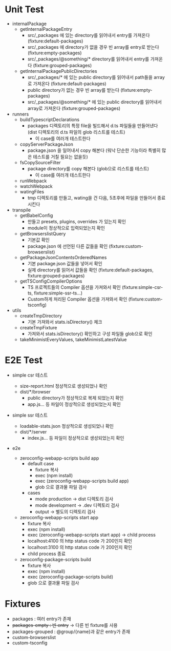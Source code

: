 # Unit Test

- internalPackage
  - getInternalPackageEntry
    - src/_packages 에 있는 directory를 읽어내서 entry를 가져온다 (fixture:default-packages)
    - src/_packages 에 directory가 없을 경우 빈 array를 entry로 받는다 (fixture:empty-packages)
    - src/_packages/@something/* directory를 읽어내서 entry를 가져온다 (fixture:grouped-packages)
  - getInternalPackagePublicDirectories
    - src/_packages/* 에 있는 public directory를 읽어내서 path들을 array로 가져온다 (fixture:default-packages)
    - public directory가 없는 경우 빈 array를 받는다 (fixture:empty-packages)
    - src/_packages/@something/* 에 있는 public directory를 읽어내서 array로 가져온다 (fixture:grouped-packages)
- runners
  - buildTypescriptDeclarations
    - packages 디렉토리의 특정 file을 빌드해서 d.ts 파일들을 만들어낸다 (dist 디렉토리의 d.ts 파일의 glob 리스트를 테스트)
      - 이 case를 여러개 테스트한다
  - copyServerPackageJson
    - package.json 을 일어내서 copy 해본다 (워낙 단순한 기능이라 특별히 많은 테스트를 거칠 필요는 없을듯)
  - fsCopySourceFilter
    - package directory를 copy 해본다 (glob으로 리스트를 테스트)
      - 이 case를 여러개 테스트한다
  - runWebpack
  - watchWebpack
  - watingFiles
    - tmp 디렉토리를 만들고, wating을 건 다음, 5초후에 파일을 만들어서 종료시킨다
- transpile
  - getBabelConfig
    - 만들고 presets, plugins, overrides 가 있는지 확인
    - module이 정상적으로 입력되었는지 확인
  - getBrowserslistQuery
    - 기본값 확인
    - package.json 에 선언된 다른 값들을 확인 (fixture:custom-browserslist)
  - getPackageJsonContentsOrderedNames
    - 기본 package.json 값들을 넣어서 확인
    - 실제 directory를 읽어서 값들을 확인 (fixture:default-packages, fixture:grouped-packages)
  - getTSConfigCompilerOptions
    - TS 프로젝트들의 Compiler 옵션을 가져와서 확인 (fixture:simple-csr-ts, fixture:simple-ssr-ts...)
    - Custom하게 처리된 Compiler 옵션을 가져와서 확인 (fixture:custom-tsconfig)
- utils
  - createTmpDirectory
    - 기본 가져와서 stats.isDirectory() 체크
  - createTmpFixture
    - 가져와서 stats.isDirectory() 확인하고 구성 파일들 glob으로 확인
  - takeMinimistEveryValues, takeMinimistLatestValue


# E2E Test

- simple csr 테스트
  - size-report.html 정상적으로 생성되었나 확인
  - dist/*/browser
    - public directory가 정상적으로 복제 되었는지 확인
    - app.js... 등 파일이 정상적으로 생성되었는지 확인
- simple ssr 테스트
  - loadable-stats.json 정상적으로 생성되었나 확인
  - dist/*/server
    - index.js... 등 파일이 정상적으로 생성되었는지 확인
    
- e2e
  - zeroconfig-webapp-scripts build app
    - default case
      - fixture 복사
      - exec (npm install)
      - exec (zeroconfig-webapp-scripts build app)
      - glob 으로 결과물 파일 검사
    - cases
      - mode production -> dist 디렉토리 검사
      - mode development -> .dev 디렉토리 검사
      - output -> 별도의 디렉토리 검사
  - zeroconfig-webapp-scripts start app
    - fixture 복사
    - exec (npm install)
    - exec (zeroconfig-webapp-scripts start app) -> child process
    - localhost:4100 의 http status code 가 200인지 확인
    - localhost:3100 의 http status code 가 200인지 확인
    - child process 종료
  - zeroconfig-package-scripts build
    - fixture 복사
    - exec (npm install)
    - exec (zeroconfig-package-scripts build)
    - glob 으로 결과물 파일 검사

# Fixtures
- packages : 여러 entry가 존재
- ~~packages-empty : 빈 entry~~ -> 다른 빈 fixture를 사용
- packages-grouped : @group/{name}과 같은 entry가 존재
- custom-browserslist
- custom-tsconfig